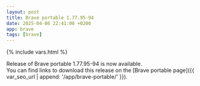 ```yaml
---
layout: post
title: Brave portable 1.77.95-94
date: 2025-04-06 22:41:00 +0200
app: brave
tags: [brave]
---
```

{% include vars.html %}

Release of Brave portable 1.77.95-94 is now available.<br />
You can find links to download this release on the [Brave portable page]({{ var_seo_url | append: '/app/brave-portable/' }}).

